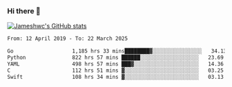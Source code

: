 ### Hi there 👋

[![Jameshwc's GitHub stats](https://github-readme-stats.vercel.app/api?username=jameshwc)](https://github.com/anuraghazra/github-readme-stats)

<!--START_SECTION:waka-->

```txt
From: 12 April 2019 - To: 22 March 2025

Go                   1,185 hrs 33 mins████████▓░░░░░░░░░░░░░░░░   34.13 %
Python               822 hrs 57 mins ██████░░░░░░░░░░░░░░░░░░░   23.69 %
YAML                 498 hrs 57 mins ███▓░░░░░░░░░░░░░░░░░░░░░   14.36 %
C                    112 hrs 51 mins ▓░░░░░░░░░░░░░░░░░░░░░░░░   03.25 %
Swift                108 hrs 34 mins ▓░░░░░░░░░░░░░░░░░░░░░░░░   03.13 %
```

<!--END_SECTION:waka-->